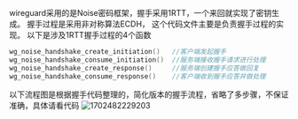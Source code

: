 
wireguard采用的是Noise密码框架，握手采用1RTT，一个来回就实现了密钥生成。
握手过程是采用非对称算法ECDH，
这个代码文件主要是负责握手过程的实现。
以下是涉及1RTT握手过程的4个函数
```c
wg_noise_handshake_create_initiation()   //客户端发起握手
wg_noise_handshake_consume_initiation()  //服务端接收握手请求进行处理
wg_noise_handshake_create_response()     //服务端创建握手应答做回复
wg_noise_handshake_consume_response()    //客户端收到握手应答并做处理
```
以下流程图是根据握手代码整理的，简化版本的握手流程，省略了多步骤，不保证准确，具体请看代码
![1702482229203](https://github.com/mxmkeep/wireguard_code_reading_cn/assets/20048552/f8a4aaa3-488c-49d2-a197-65a392516342)

